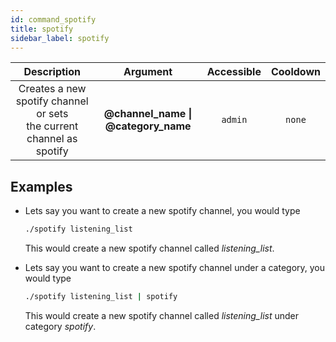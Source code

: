 ```yaml
---
id: command_spotify
title: spotify
sidebar_label: spotify
---
```


|                                Description                                |               Argument                | Accessible | Cooldown |
| :-----------------------------------------------------------------------: | :-----------------------------------: | :--------: | :------: |
| Creates a new spotify channel or sets<br />the current channel as spotify | __@channel\_name \| @category\_name__ |  `admin`   |  `none`  |

## Examples

* Lets say you want to create a new spotify channel, you would type
    ```bash
    ./spotify listening_list
    ```

    This would create a new spotify channel called _listening_list_.

* Lets say you want to create a new spotify channel under a category, you would type
    ```bash
    ./spotify listening_list | spotify
    ```

    This would create a new spotify channel called _listening_list_ under category _spotify_.